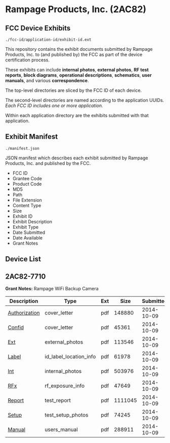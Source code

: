 # Rampage Products, Inc. (2AC82)
## FCC Device Exhibits

```
./fcc-id/application-id/exhibit-id.ext
```

This repository contains the exhibit documents submitted by Rampage Products, Inc. to (and published by) the FCC as part of the device certification process.

These exhibits can include **internal photos**, **external photos**, **RF test reports**, **block diagrams**, **operational descriptions**, **schematics**, **user manuals**, and various **correspondence**.

The top-level directories are sliced by the FCC ID of each device.

The second-level directories are named according to the application UUIDs. *Each FCC ID includes one or more application.*

Within each application directory are the exhibits submitted with that application. 

## Exhibit Manifest

```
./manifest.json
```

JSON manifest which describes each exhibit submitted by Rampage Products, Inc. and published by the FCC.

- FCC ID
- Grantee Code
- Product Code
- MD5
- Path
- File Extension
- Content Type
- Size
- Exhibit ID
- Exhibit Description
- Exhibit Type
- Date Submitted
- Date Available
- Grant Notes

## Device List
## 2AC82-7710
**Grant Notes:** Rampage WiFi Backup Camera

| Description | Type | Ext | Size | Submitted | Available |
| ----------- | ---- | --- | ---- | --------- | --------- |
| [Authorization](2AC82-7710/a9b257a21e7a0de18d43c281ca846d8b/2414662.pdf) | cover_letter | pdf | 148880 | 2014-10-09 | 2014-10-09 |
| [Confid](2AC82-7710/a9b257a21e7a0de18d43c281ca846d8b/2414663.pdf) | cover_letter | pdf | 45361 | 2014-10-09 | 2014-10-09 |
| [Ext](2AC82-7710/a9b257a21e7a0de18d43c281ca846d8b/2414664.pdf) | external_photos | pdf | 113546 | 2014-10-09 | 2014-10-09 |
| [Label](2AC82-7710/a9b257a21e7a0de18d43c281ca846d8b/2414666.pdf) | id_label_location_info | pdf | 61978 | 2014-10-09 | 2014-10-09 |
| [Int](2AC82-7710/a9b257a21e7a0de18d43c281ca846d8b/2414665.pdf) | internal_photos | pdf | 503976 | 2014-10-09 | 2014-10-09 |
| [RFx](2AC82-7710/a9b257a21e7a0de18d43c281ca846d8b/2414671.pdf) | rf_exposure_info | pdf | 47649 | 2014-10-09 | 2014-10-09 |
| [Report](2AC82-7710/a9b257a21e7a0de18d43c281ca846d8b/2414667.pdf) | test_report | pdf | 1111045 | 2014-10-09 | 2014-10-09 |
| [Setup](2AC82-7710/a9b257a21e7a0de18d43c281ca846d8b/2414668.pdf) | test_setup_photos | pdf | 74245 | 2014-10-09 | 2014-10-09 |
| [Manual](2AC82-7710/a9b257a21e7a0de18d43c281ca846d8b/2414670.pdf) | users_manual | pdf | 288911 | 2014-10-09 | 2014-10-09 |
